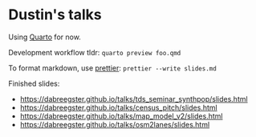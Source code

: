 # Dustin's talks

Using [Quarto](https://quarto.org) for now.

Development workflow tldr: `quarto preview foo.qmd`

To format markdown, use [prettier](https://prettier.io): `prettier --write slides.md`

Finished slides:

- https://dabreegster.github.io/talks/tds_seminar_synthpop/slides.html
- https://dabreegster.github.io/talks/census_pitch/slides.html
- https://dabreegster.github.io/talks/map_model_v2/slides.html
- https://dabreegster.github.io/talks/osm2lanes/slides.html
